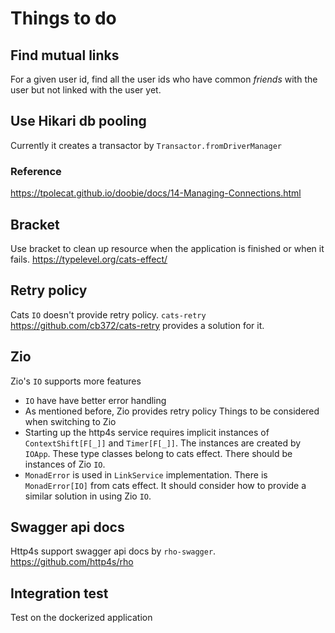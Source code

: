 # Things to do

## Find mutual links
For a given user id, find all the user ids who have common *friends* with the user but not linked with the user yet.

## Use Hikari db pooling 
Currently it creates a transactor by `Transactor.fromDriverManager`  
### Reference
https://tpolecat.github.io/doobie/docs/14-Managing-Connections.html

## Bracket
Use bracket to clean up resource when the application is finished or when it fails.  https://typelevel.org/cats-effect/

## Retry policy
Cats `IO` doesn't provide retry policy.  `cats-retry` https://github.com/cb372/cats-retry provides a solution for it.

## Zio
Zio's `IO` supports more features
* `IO` have have better error handling
* As mentioned before, Zio provides retry policy
Things to be considered when switching to Zio
* Starting up the http4s service requires implicit instances of `ContextShift[F[_]]` and `Timer[F[_]]`.  The instances are created by `IOApp`.  These type classes belong to cats effect.  There should be instances of Zio `IO`.
* `MonadError` is used in `LinkService` implementation.  There is `MonadError[IO]` from cats effect.  It should consider how to provide a similar solution in using Zio `IO`. 

## Swagger api docs
Http4s support swagger api docs by `rho-swagger`.  https://github.com/http4s/rho

## Integration test
Test on the dockerized application 
